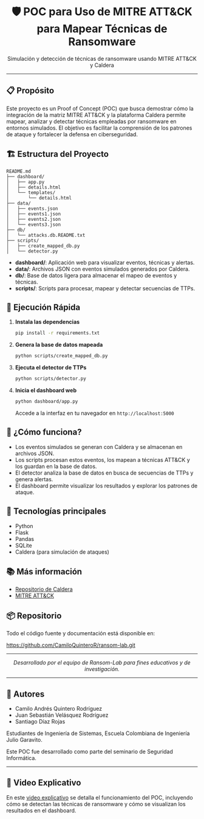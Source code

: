 <div align="center">
   <h1>🛡️ POC para Uso de MITRE ATT&CK para Mapear Técnicas de Ransomware</h1>
   <p>Simulación y detección de técnicas de ransomware usando MITRE ATT&CK y Caldera</p>
</div>

---

## 📋 Propósito

Este proyecto es un Proof of Concept (POC) que busca demostrar cómo la integración de la matriz MITRE ATT&CK y la plataforma Caldera permite mapear, analizar y detectar técnicas empleadas por ransomware en entornos simulados. El objetivo es facilitar la comprensión de los patrones de ataque y fortalecer la defensa en ciberseguridad.

## 🏗️ Estructura del Proyecto

```
README.md
├── dashboard/
│   ├── app.py
│   ├── details.html
│   └── templates/
│       └── details.html
├── data/
│   ├── events.json
│   ├── events1.json
│   ├── events2.json
│   └── events3.json
├── db/
│   └── attacks.db.README.txt
├── scripts/
│   ├── create_mapped_db.py
│   └── detector.py
```

- **dashboard/**: Aplicación web para visualizar eventos, técnicas y alertas.
- **data/**: Archivos JSON con eventos simulados generados por Caldera.
- **db/**: Base de datos ligera para almacenar el mapeo de eventos y técnicas.
- **scripts/**: Scripts para procesar, mapear y detectar secuencias de TTPs.

## 🚀 Ejecución Rápida

1. **Instala las dependencias**
   ```bash
   pip install -r requirements.txt
   ```

2. **Genera la base de datos mapeada**
   ```bash
   python scripts/create_mapped_db.py
   ```

3. **Ejecuta el detector de TTPs**
   ```bash
   python scripts/detector.py
   ```

4. **Inicia el dashboard web**
   ```bash
   python dashboard/app.py
   ```
   Accede a la interfaz en tu navegador en `http://localhost:5000`

## 🧩 ¿Cómo funciona?

- Los eventos simulados se generan con Caldera y se almacenan en archivos JSON.
- Los scripts procesan estos eventos, los mapean a técnicas ATT&CK y los guardan en la base de datos.
- El detector analiza la base de datos en busca de secuencias de TTPs y genera alertas.
- El dashboard permite visualizar los resultados y explorar los patrones de ataque.

## 🔬 Tecnologías principales
- Python
- Flask
- Pandas
- SQLite
- Caldera (para simulación de ataques)

## 📚 Más información
- [Repositorio de Caldera](https://github.com/mitre/caldera)
- [MITRE ATT&CK](https://attack.mitre.org/)

## 📦 Repositorio

Todo el código fuente y documentación está disponible en:

https://github.com/CamiloQuinteroR/ransom-lab.git

---

<div align="center">
   <em>Desarrollado por el equipo de Ransom-Lab para fines educativos y de investigación.</em>
</div>

---

## 👥 Autores

- Camilo Andrés Quintero Rodríguez
- Juan Sebastián Velásquez Rodríguez
- Santiago Díaz Rojas

Estudiantes de Ingeniería de Sistemas, Escuela Colombiana de Ingeniería Julio Garavito.

Este POC fue desarrollado como parte del seminario de Seguridad Informática.

---

## 🎥 Video Explicativo

En este [video explicativo](https://youtu.be/dtboGRp4xXQ) se detalla el funcionamiento del POC, incluyendo cómo se detectan las técnicas de ransomware y cómo se visualizan los resultados en el dashboard.
